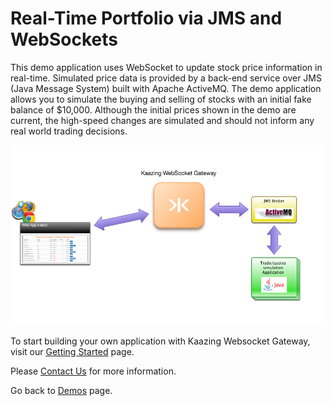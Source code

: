 # Real-Time Portfolio via JMS and WebSockets

This demo application uses WebSocket to update stock price information in real-time. Simulated price data is provided by a back-end service over JMS (Java Message System) built with Apache ActiveMQ. The demo application allows you to simulate the buying and selling of stocks with an initial fake balance of $10,000. Although the initial prices shown in the demo are current, the high-speed changes are simulated and should not inform any real world trading decisions.

![Portfolio demo](Portfolio-app.png "Xignite demo")

To start building your own application with Kaazing Websocket Gateway, visit our [Getting Started](https://kaazing.com/getting-started/) page. </br>

Please [Contact Us](https://kaazing.com/contact/) for more information.

Go back to [Demos](http://kaazing.com/demos3/) page.
